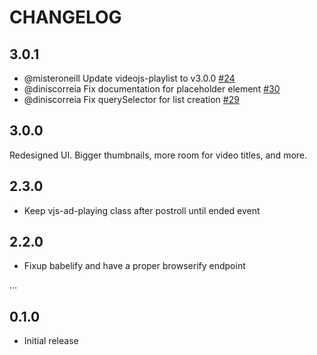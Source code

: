 # CHANGELOG

## 3.0.1

- @misteroneill Update videojs-playlist to v3.0.0 [#24](https://github.com/brightcove/videojs-playlist-ui/pull/24)
- @diniscorreia Fix documentation for placeholder element [#30](https://github.com/brightcove/videojs-playlist-ui/pull/30)
- @diniscorreia Fix querySelector for list creation [#29](https://github.com/brightcove/videojs-playlist-ui/pull/29)

## 3.0.0

Redesigned UI. Bigger thumbnails, more room for video titles, and more.

## 2.3.0

* Keep vjs-ad-playing class after postroll until ended event

## 2.2.0

* Fixup babelify and have a proper browserify endpoint

...

## 0.1.0

* Initial release
